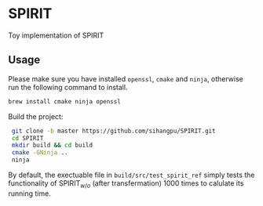 # SPIRIT
Toy implementation of SPIRIT

## Usage

Please make sure you have installed `openssl`, `cmake` and `ninja`, otherwise run the following command to install.
```bash
brew install cmake ninja openssl
```

Build the project:
```bash
 git clone -b master https://github.com/sihangpu/SPIRIT.git
 cd SPIRIT
 mkdir build && cd build
 cmake -GNinja ..
 ninja
```

By default, the exectuable file in `build/src/test_spirit_ref` simply tests the functionality of $\mathsf{SPIRIT}_{w/o}$ (after transfermation) 1000 times to calulate its running time.
